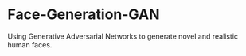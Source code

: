 # Face-Generation-GAN
Using Generative Adversarial Networks to generate novel and realistic human faces.
